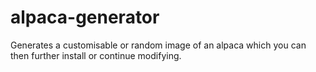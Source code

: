 # alpaca-generator
Generates a customisable or random image of an alpaca which you can then further install or continue modifying.
